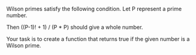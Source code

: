 Wilson primes satisfy the following condition. Let P represent a prime number.

Then ((P-1)! + 1) / (P * P) should give a whole number.

Your task is to create a function that returns true if the given number is a Wilson prime.